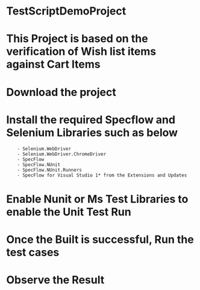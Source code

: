 # TestScriptDemoProject
# This Project is based on the verification of Wish list items against Cart Items
# Download the project
# Install the required Specflow and Selenium Libraries such as below
        - Selenium.WebDriver
        - Selenium.WebDriver.ChromeDriver
        - SpecFlow
        - SpecFlow.NUnit
        - SpecFlow.NUnit.Runners
        - SpecFlow for Visual Studio 1* from the Extensions and Updates
# Enable Nunit or Ms Test Libraries to enable the Unit Test Run
# Once the Built is successful, Run the test cases
# Observe the Result
